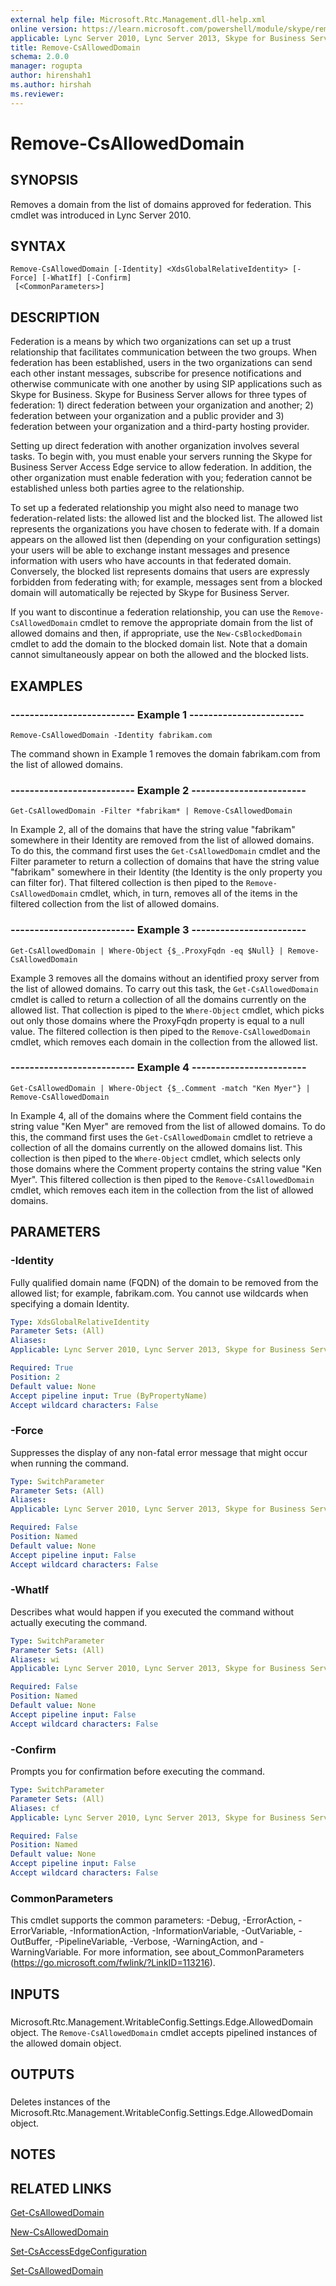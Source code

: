 ```yaml
---
external help file: Microsoft.Rtc.Management.dll-help.xml
online version: https://learn.microsoft.com/powershell/module/skype/remove-csalloweddomain
applicable: Lync Server 2010, Lync Server 2013, Skype for Business Server 2015, Skype for Business Server 2019
title: Remove-CsAllowedDomain
schema: 2.0.0
manager: rogupta
author: hirenshah1
ms.author: hirshah
ms.reviewer:
---
```


# Remove-CsAllowedDomain

## SYNOPSIS
Removes a domain from the list of domains approved for federation.
This cmdlet was introduced in Lync Server 2010.


## SYNTAX

```
Remove-CsAllowedDomain [-Identity] <XdsGlobalRelativeIdentity> [-Force] [-WhatIf] [-Confirm]
 [<CommonParameters>]
```

## DESCRIPTION
Federation is a means by which two organizations can set up a trust relationship that facilitates communication between the two groups.
When federation has been established, users in the two organizations can send each other instant messages, subscribe for presence notifications and otherwise communicate with one another by using SIP applications such as Skype for Business.
Skype for Business Server allows for three types of federation: 1) direct federation between your organization and another; 2) federation between your organization and a public provider and 3) federation between your organization and a third-party hosting provider.

Setting up direct federation with another organization involves several tasks.
To begin with, you must enable your servers running the Skype for Business Server Access Edge service to allow federation.
In addition, the other organization must enable federation with you; federation cannot be established unless both parties agree to the relationship.

To set up a federated relationship you might also need to manage two federation-related lists: the allowed list and the blocked list.
The allowed list represents the organizations you have chosen to federate with.
If a domain appears on the allowed list then (depending on your configuration settings) your users will be able to exchange instant messages and presence information with users who have accounts in that federated domain.
Conversely, the blocked list represents domains that users are expressly forbidden from federating with; for example, messages sent from a blocked domain will automatically be rejected by Skype for Business Server.

If you want to discontinue a federation relationship, you can use the `Remove-CsAllowedDomain` cmdlet to remove the appropriate domain from the list of allowed domains and then, if appropriate, use the `New-CsBlockedDomain` cmdlet to add the domain to the blocked domain list.
Note that a domain cannot simultaneously appear on both the allowed and the blocked lists.


## EXAMPLES

### -------------------------- Example 1 ------------------------
```
Remove-CsAllowedDomain -Identity fabrikam.com
```

The command shown in Example 1 removes the domain fabrikam.com from the list of allowed domains.


### -------------------------- Example 2 ------------------------
```
Get-CsAllowedDomain -Filter *fabrikam* | Remove-CsAllowedDomain
```

In Example 2, all of the domains that have the string value "fabrikam" somewhere in their Identity are removed from the list of allowed domains.
To do this, the command first uses the `Get-CsAllowedDomain` cmdlet and the Filter parameter to return a collection of domains that have the string value "fabrikam" somewhere in their Identity (the Identity is the only property you can filter for).
That filtered collection is then piped to the `Remove-CsAllowedDomain` cmdlet, which, in turn, removes all of the items in the filtered collection from the list of allowed domains.


### -------------------------- Example 3 ------------------------
```
Get-CsAllowedDomain | Where-Object {$_.ProxyFqdn -eq $Null} | Remove-CsAllowedDomain
```

Example 3 removes all the domains without an identified proxy server from the list of allowed domains.
To carry out this task, the `Get-CsAllowedDomain` cmdlet is called to return a collection of all the domains currently on the allowed list.
That collection is piped to the `Where-Object` cmdlet, which picks out only those domains where the ProxyFqdn property is equal to a null value.
The filtered collection is then piped to the `Remove-CsAllowedDomain` cmdlet, which removes each domain in the collection from the allowed list.


### -------------------------- Example 4 ------------------------
```
Get-CsAllowedDomain | Where-Object {$_.Comment -match "Ken Myer"} | Remove-CsAllowedDomain
```

In Example 4, all of the domains where the Comment field contains the string value "Ken Myer" are removed from the list of allowed domains.
To do this, the command first uses the `Get-CsAllowedDomain` cmdlet to retrieve a collection of all the domains currently on the allowed domains list.
This collection is then piped to the `Where-Object` cmdlet, which selects only those domains where the Comment property contains the string value "Ken Myer".
This filtered collection is then piped to the `Remove-CsAllowedDomain` cmdlet, which removes each item in the collection from the list of allowed domains.


## PARAMETERS

### -Identity
Fully qualified domain name (FQDN) of the domain to be removed from the allowed list; for example, fabrikam.com.
You cannot use wildcards when specifying a domain Identity.

```yaml
Type: XdsGlobalRelativeIdentity
Parameter Sets: (All)
Aliases: 
Applicable: Lync Server 2010, Lync Server 2013, Skype for Business Server 2015, Skype for Business Server 2019

Required: True
Position: 2
Default value: None
Accept pipeline input: True (ByPropertyName)
Accept wildcard characters: False
```

### -Force
Suppresses the display of any non-fatal error message that might occur when running the command.

```yaml
Type: SwitchParameter
Parameter Sets: (All)
Aliases: 
Applicable: Lync Server 2010, Lync Server 2013, Skype for Business Server 2015, Skype for Business Server 2019

Required: False
Position: Named
Default value: None
Accept pipeline input: False
Accept wildcard characters: False
```

### -WhatIf
Describes what would happen if you executed the command without actually executing the command.

```yaml
Type: SwitchParameter
Parameter Sets: (All)
Aliases: wi
Applicable: Lync Server 2010, Lync Server 2013, Skype for Business Server 2015, Skype for Business Server 2019

Required: False
Position: Named
Default value: None
Accept pipeline input: False
Accept wildcard characters: False
```

### -Confirm
Prompts you for confirmation before executing the command.

```yaml
Type: SwitchParameter
Parameter Sets: (All)
Aliases: cf
Applicable: Lync Server 2010, Lync Server 2013, Skype for Business Server 2015, Skype for Business Server 2019

Required: False
Position: Named
Default value: None
Accept pipeline input: False
Accept wildcard characters: False
```

### CommonParameters
This cmdlet supports the common parameters: -Debug, -ErrorAction, -ErrorVariable, -InformationAction, -InformationVariable, -OutVariable, -OutBuffer, -PipelineVariable, -Verbose, -WarningAction, and -WarningVariable. For more information, see about_CommonParameters (https://go.microsoft.com/fwlink/?LinkID=113216).

## INPUTS

###  
Microsoft.Rtc.Management.WritableConfig.Settings.Edge.AllowedDomain object.
The `Remove-CsAllowedDomain` cmdlet accepts pipelined instances of the allowed domain object.

## OUTPUTS

###  
Deletes instances of the Microsoft.Rtc.Management.WritableConfig.Settings.Edge.AllowedDomain object.

## NOTES

## RELATED LINKS

[Get-CsAllowedDomain](Get-CsAllowedDomain.md)

[New-CsAllowedDomain](New-CsAllowedDomain.md)

[Set-CsAccessEdgeConfiguration](Set-CsAccessEdgeConfiguration.md)

[Set-CsAllowedDomain](Set-CsAllowedDomain.md)

